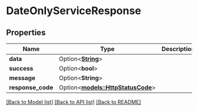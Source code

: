 # DateOnlyServiceResponse

## Properties

Name | Type | Description | Notes
------------ | ------------- | ------------- | -------------
**data** | Option<[**String**](string.md)> |  | [optional]
**success** | Option<**bool**> |  | [optional]
**message** | Option<**String**> |  | [optional]
**response_code** | Option<[**models::HttpStatusCode**](HttpStatusCode.md)> |  | [optional]

[[Back to Model list]](../README.md#documentation-for-models) [[Back to API list]](../README.md#documentation-for-api-endpoints) [[Back to README]](../README.md)



